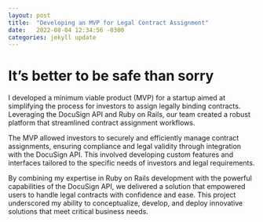 ```yaml
---
layout: post
title:  "Developing an MVP for Legal Contract Assignment"
date:   2022-08-04 12:34:56 -0300
categories: jekyll update
---
```

# It’s better to be safe than sorry
I developed a minimum viable product (MVP) for a startup aimed at simplifying the process for investors to assign legally binding contracts. Leveraging the DocuSign API and Ruby on Rails, our team created a robust platform that streamlined contract assignment workflows.
  
The MVP allowed investors to securely and efficiently manage contract assignments, ensuring compliance and legal validity through integration with the DocuSign API. This involved developing custom features and interfaces tailored to the specific needs of investors and legal requirements.
  
By combining my expertise in Ruby on Rails development with the powerful capabilities of the DocuSign API, we delivered a solution that empowered users to handle legal contracts with confidence and ease. This project underscored my ability to conceptualize, develop, and deploy innovative solutions that meet critical business needs.